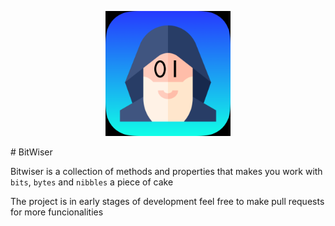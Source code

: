 <p align="center">
  <img width="200" height="200" src="README/Icon.png">
</p>
# BitWiser

Bitwiser is a collection of methods and properties that makes you work with `bits`, `bytes` and `nibbles` a piece of cake

The project is in early stages of development feel free to make pull requests for more funcionalities
